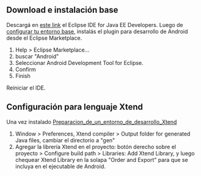 Download e instalación base
---------------------------

Descargá en [este link](http://www.eclipse.org/downloads/) el Eclipse IDE for Java EE Developers. Luego de [configurar tu entorno base](http://uqbar-wiki.org/index.php?title=Preparacion_de_un_entorno_de_desarrollo_Java), instalás el plugin para desarrollo de Android desde el Eclipse Marketplace.

1.  Help &gt; Eclipse Marketplace...
2.  buscar "Android"
3.  Seleccionar Android Development Tool for Eclipse.
4.  Confirm
5.  Finish

Reiniciar el IDE.

Configuración para lenguaje Xtend
---------------------------------

Una vez instalado [Preparacion\_de\_un\_entorno\_de\_desarrollo\_Xtend](el-entorno-base.md)

1.  Window &gt; Preferences, Xtend compiler &gt; Output folder for generated Java files, cambiar el directorio a "gen"
2.  Agregar la librería Xtend en el proyecto: botón derecho sobre el proyecto &gt; Configure build path &gt; Libraries: Add Xtend Library, y luego chequear Xtend Library en la solapa "Order and Export" para que se incluya en el ejecutable de Android.

